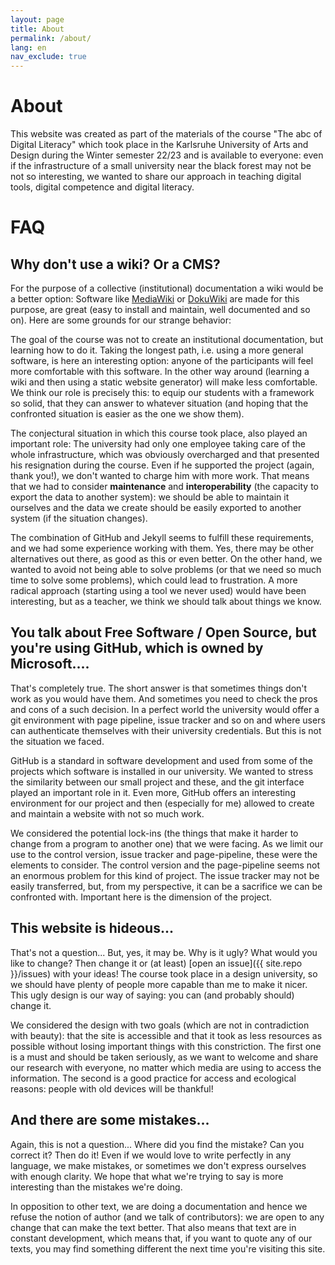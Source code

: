 ```yaml
---
layout: page
title: About
permalink: /about/
lang: en
nav_exclude: true
---
```

# About

This website was created as part of the materials of the course "The abc of Digital Literacy" which took place in the Karlsruhe University of Arts and Design during the Winter semester 22/23 and is available to everyone: even if the infrastructure of a small university near the black forest may not be not so interesting, we wanted to share our approach in teaching digital tools, digital competence and digital literacy.

# FAQ
## Why don't use a wiki? Or a CMS?

For the purpose of a collective (institutional) documentation a wiki would be a better option: Software like [MediaWiki](https://www.mediawiki.org/wiki/MediaWiki) or [DokuWiki](https://www.dokuwiki.org/dokuwiki) are made for this purpose, are great (easy to install and maintain, well documented and so on). Here are some grounds for our strange behavior:

The goal of the course was not to create an institutional documentation, but learning how to do it. Taking the longest path, i.e. using a more general software, is here an interesting option: anyone of the participants will feel more comfortable with this software. In the other way around (learning a wiki and then using a static website generator) will make less comfortable. We think our role is precisely this: to equip our students with a framework so solid, that they can answer to whatever situation (and hoping that the confronted situation is easier as the one we show them).

The conjectural situation in which this course took place, also played an important role: The university had only one employee taking care of the whole infrastructure, which was obviously overcharged and that presented his resignation during the course. Even if he supported the project (again, thank you!), we don't wanted to charge him with more work. That means that we had to consider **maintenance** and **interoperability** (the capacity to export the data to another system): we should be able to maintain it ourselves and the data we create should be easily exported to another system (if the situation changes).

The combination of GitHub and Jekyll seems to fulfill these requirements, and we had some experience working with them. Yes, there may be other alternatives out there, as good as this or even better. On the other hand, we wanted to avoid not being able to solve problems (or that we need so much time to solve some problems), which could lead to frustration. A more radical approach (starting using a tool we never used) would have been interesting, but as a teacher, we think we should talk about things we know.

## You talk about Free Software / Open Source, but you're using GitHub, which is owned by Microsoft....
That's completely true. The short answer is that sometimes things don't work as you would have them. And sometimes you need to check the pros and cons of a such decision. In a perfect world the university would offer a git environment with page pipeline, issue tracker and so on and where users can authenticate themselves with their university credentials. But this is not the situation we faced.

GitHub is a standard in software development and used from some of the projects which software is installed in our university. We wanted to stress the similarity between our small project and these, and the git interface played an important role in it. Even more, GitHub offers an interesting environment for our project and then (especially for me) allowed to create and maintain a website with not so much work.

We considered the potential lock-ins (the things that make it harder to change from a program to another one) that we were facing. As we limit our use to the control version, issue tracker and page-pipeline, these were the elements to consider. The control version and the page-pipeline seems not an enormous problem for this kind of project. The issue tracker may not be easily transferred, but, from my perspective, it can be a sacrifice we can be confronted with. Important here is the dimension of the project.

## This website is hideous...
That's not a question... But, yes, it may be. Why is it ugly? What would you like to change? Then change it or (at least) [open an issue]({{ site.repo }}/issues) with your ideas! The course took place in a design university, so we should have plenty of people more capable than me to make it nicer. This ugly design is our way of saying: you can (and probably should) change it.

We considered the design with two goals (which are not in contradiction with beauty): that the site is accessible and that it took as less resources as possible without losing important things with this constriction. The first one is a must and should be taken seriously, as we want to welcome and share our research with everyone, no matter which media are using to access the information. The second is a good practice for access and ecological reasons: people with old devices will be thankful!

## And there are some mistakes...
Again, this is not a question... Where did you find the mistake? Can you correct it? Then do it!
Even if we would love to write perfectly in any language, we make mistakes, or sometimes we don't express ourselves with enough clarity. We hope that what we're trying to say is more interesting than the mistakes we're doing.

In opposition to other text, we are doing a documentation and hence we refuse the notion of author (and we talk of contributors): we are open to any change that can make the text better. That also means that text are in constant development, which means that, if you want to quote any of our texts, you may find something different the next time you're visiting this site.
